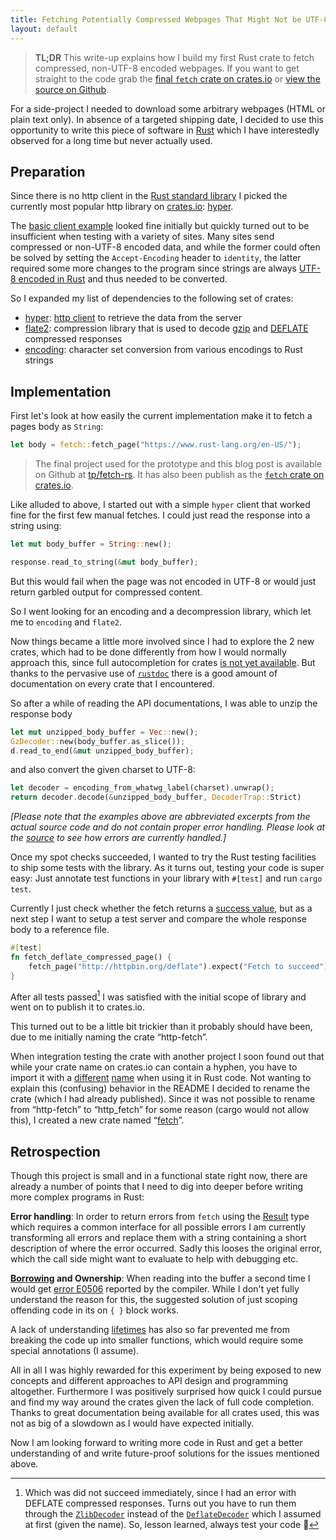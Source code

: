 ```yaml
---
title: Fetching Potentially Compressed Webpages That Might Not be UTF-8 Encoded in Rust
layout: default
---
```


> **TL;DR** This write-up explains how I build my first Rust crate to fetch compressed, non-UTF-8 encoded webpages.
If you want to get straight to the code grab the [final `fetch` crate on crates.io](https://crates.io/crates/fetch) or [view the source on Github](https://github.com/tp/fetch-rs).

For a side-project I needed to download some arbitrary webpages (HTML or plain text only). In absence of a targeted shipping date, I decided to use this opportunity to write this piece of software in [Rust](https://www.rust-lang.org/) which I have interestedly observed for a long time but never actually used.

## Preparation

Since there is no http client in the [Rust standard library](https://doc.rust-lang.org/std/) I picked the currently most popular http library on [crates.io](https://crates.io/search?q=http&sort=downloads): [hyper](https://github.com/hyperium/hyper).

The [basic client example](http://hyper.rs/hyper/v0.9.10/hyper/client/index.html#get) looked fine initially but quickly turned out to be insufficient when testing with a variety of sites. 
Many sites send compressed or non-UTF-8 encoded data, and while the former could often be solved by setting the `Accept-Encoding` header to `identity`, the latter required some more changes to the program since strings are always [UTF-8 encoded in Rust](https://doc.rust-lang.org/std/string/struct.String.html#utf-8) and thus needed to be converted.

So I expanded my list of dependencies to the following set of crates:

* [hyper](https://github.com/hyperium/hyper): [http client](http://hyper.rs/hyper/v0.9.10/hyper/client/index.html) to retrieve the data from the server
* [flate2](https://github.com/alexcrichton/flate2-rs): compression library that is used to decode [gzip](https://en.wikipedia.org/wiki/Gzip) and [DEFLATE](https://en.wikipedia.org/wiki/DEFLATE) compressed responses
* [encoding](https://github.com/lifthrasiir/rust-encoding): character set conversion from various encodings to Rust strings

## Implementation

First let's look at how easily the current implementation make it to fetch a pages body as `String`:

```rust
let body = fetch::fetch_page("https://www.rust-lang.org/en-US/");
```

> The final project used for the prototype and this blog post is available on Github at [tp/fetch-rs](https://github.com/tp/fetch-rs). It has also been publish as the [`fetch` crate on crates.io](http://crates.io/crates/fetch).

Like alluded to above, I started out with a simple `hyper` client that worked fine for the first few manual fetches. I could just read the response into a string using:

```rust
let mut body_buffer = String::new();

response.read_to_string(&mut body_buffer);
```

But this would fail when the page was not encoded in UTF-8 or would just return garbled output for compressed content.

So I went looking for an encoding and a decompression library, which let me to `encoding` and `flate2`.

Now things became a little more involved since I had to explore the 2 new crates, which had to be done differently from how I would normally approach this, since full autocompletion for crates [is not yet available](https://github.com/phildawes/racer/issues/551). But thanks to the pervasive use of [`rustdoc`](https://doc.rust-lang.org/book/documentation.html#about-rustdoc) there is a good amount of documentation on every crate that I encountered.

So after a while of reading the API documentations, I was able to unzip the response body

```rust
let mut unzipped_body_buffer = Vec::new();
GzDecoder::new(body_buffer.as_slice());
d.read_to_end(&mut unzipped_body_buffer);
```

and also convert the given charset to UTF-8:

```rust
let decoder = encoding_from_whatwg_label(charset).unwrap();
return decoder.decode(&unzipped_body_buffer, DecoderTrap::Strict)
```

_[Please note that the examples above are abbreviated excerpts from the actual source code and do not contain proper error handling. Please look at the [source](https://github.com/tp/fetch-rs/blob/master/src/lib.rs) to see how errors are currently handled.]_

Once my spot checks succeeded, I wanted to try the Rust testing facilities to ship some tests with the library. As it turns out, testing your code is super easy: Just annotate test functions in your library with `#[test]` and run `cargo test`.

Currently I just check whether the fetch returns a [success value](https://doc.rust-lang.org/std/result/enum.Result.html), but as a next step I want to setup a test server and compare the whole response body to a reference file.

```rust
#[test]
fn fetch_deflate_compressed_page() {
    fetch_page("http://httpbin.org/deflate").expect("Fetch to succeed");
}
```


After all tests passed[^1] I was satisfied with the initial scope of library and went on to publish it to crates.io.

This turned out to be a little bit trickier than it probably should have been, due to me initially naming the crate “http-fetch”.

When integration testing the crate with another project I soon found out that while your crate name on crates.io can contain a hyphen, you have to import it with a [different](http://stackoverflow.com/questions/31846789/crate-name-with-hyphens-not-being-recognized) [name](https://m.reddit.com/r/rust/comments/4rlom7/what_characters_are_allowed_in_a_crate_name/d52bdyp) when using it in Rust code. Not wanting to explain this (confusing) behavior in the README I decided to rename the crate (which I had already published). Since it was not possible to rename from “http-fetch” to “http_fetch” for some reason (cargo would not allow this), I created a new crate named “[fetch](crates.io/crates/fetch)”.


## Retrospection

Though this project is small and in a functional state right now, there are already a number of points that I need to dig into deeper before writing more complex programs in Rust:

**Error handling**: In order to return errors from `fetch` using the [Result](https://doc.rust-lang.org/std/result/enum.Result.html) type which requires a common interface for all possible errors I am currently transforming all errors and replace them with a string containing a short description of where the error occurred. Sadly this looses the original error, which the call side might want to evaluate to help with debugging etc.

**[Borrowing](https://doc.rust-lang.org/book/references-and-borrowing.html#borrowing) and Ownership**: When reading into the buffer a second time I would get [error E0506](https://doc.rust-lang.org/error-index.html#E0506) reported by the compiler. While I don't yet fully understand the reason for this, the suggested solution of just scoping offending code in its on `{ }` block works.

A lack of understanding [lifetimes](https://doc.rust-lang.org/book/lifetimes.html) has also so far prevented me from breaking the code up into smaller functions, which would require some special annotations (I assume).

All in all I was highly rewarded for this experiment by being exposed to new concepts and different approaches to API design and programming altogether. Furthermore I was positively surprised how quick I could pursue and find my way around the crates given the lack of full code completion. Thanks to great documentation being available for all crates used, this was not as big of a slowdown as I would have expected initially.

Now I am looking forward to writing more code in Rust and get a better understanding of and write future-proof solutions for the issues mentioned above. 

[^1]: Which was did not succeed immediately, since I had an error with DEFLATE compressed responses. Turns out you have to run them through the [`ZlibDecoder`](http://alexcrichton.com/flate2-rs/flate2/read/struct.ZlibDecoder.html) instead of the [`DeflateDecoder`](http://alexcrichton.com/flate2-rs/flate2/read/struct.DeflateDecoder.html) which I assumed at first (given the name). So, lesson learned, always test your code 🤗